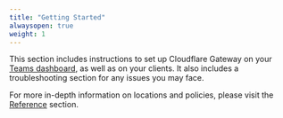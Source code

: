 ```yaml
---
title: "Getting Started"
alwaysopen: true
weight: 1
---
```


This section includes instructions to set up Cloudflare Gateway on your [Teams dashboard](https://dash.teams.cloudflare.com), as well as on your clients. It also includes a troubleshooting section for any issues you may face.  

For more in-depth information on locations and policies, please visit the [Reference](/gateway/reference-new) section.
